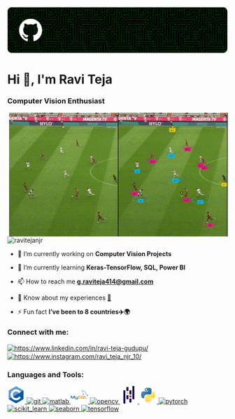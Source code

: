 ![MasterHead](https://github.com/RaviTejaNjr/RaviTejaNjr/blob/main/Header.png)
<h1 align="Left">Hi 👋, I'm Ravi Teja</h1>
<h3 align="Left"> Computer Vision Enthusiast</h3>
<img align="right" alt="Coding" width="500" src="https://github.com/RaviTejaNjr/RaviTejaNjr/blob/main/Bio_Vid.gif">




<p align="left"> <img src="https://komarev.com/ghpvc/?username=ravitejanjr&label=Profile%20views&color=0e75b6&style=flat" alt="ravitejanjr" /> </p>

- 🔭 I’m currently working on **Computer Vision Projects**

- 🌱 I’m currently learning **Keras-TensorFlow, SQL, Power BI**

- 📫 How to reach me **g.raviteja414@gmail.com**

- 📄 Know about my experiences [📄](https://drive.google.com/file/d/1mm0VMWogjyyHjRu1Lujz5gvcXkOoh_9J/view?usp=sharing)

- ⚡ Fun fact **I’ve been to 8 countries✈️🌍**

<h3 align="left">Connect with me:</h3>
<p align="left">
<a href="https://www.linkedin.com/in/ravi-teja-gudupu/" target="blank"><img align="center" src="https://raw.githubusercontent.com/rahuldkjain/github-profile-readme-generator/master/src/images/icons/Social/linked-in-alt.svg" alt="https://www.linkedin.com/in/ravi-teja-gudupu/" height="30" width="40" /></a>
<a href="https://www.instagram.com/ravi_teja_njr_10/" target="blank"><img align="center" src="https://raw.githubusercontent.com/rahuldkjain/github-profile-readme-generator/master/src/images/icons/Social/instagram.svg" alt="https://www.instagram.com/ravi_teja_njr_10/" height="30" width="40" /></a>
</p>

<h3 align="left">Languages and Tools:</h3>
<p align="left"> <a href="https://www.cprogramming.com/" target="_blank" rel="noreferrer"> <img src="https://raw.githubusercontent.com/devicons/devicon/master/icons/c/c-original.svg" alt="c" width="40" height="40"/> </a> <a href="https://git-scm.com/" target="_blank" rel="noreferrer"> <img src="https://www.vectorlogo.zone/logos/git-scm/git-scm-icon.svg" alt="git" width="40" height="40"/> </a> <a href="https://www.mathworks.com/" target="_blank" rel="noreferrer"> <img src="https://upload.wikimedia.org/wikipedia/commons/2/21/Matlab_Logo.png" alt="matlab" width="40" height="40"/> </a> <a href="https://www.mysql.com/" target="_blank" rel="noreferrer"> <img src="https://raw.githubusercontent.com/devicons/devicon/master/icons/mysql/mysql-original-wordmark.svg" alt="mysql" width="40" height="40"/> </a> <a href="https://opencv.org/" target="_blank" rel="noreferrer"> <img src="https://www.vectorlogo.zone/logos/opencv/opencv-icon.svg" alt="opencv" width="40" height="40"/> </a> <a href="https://pandas.pydata.org/" target="_blank" rel="noreferrer"> <img src="https://raw.githubusercontent.com/devicons/devicon/2ae2a900d2f041da66e950e4d48052658d850630/icons/pandas/pandas-original.svg" alt="pandas" width="40" height="40"/> </a> <a href="https://www.python.org" target="_blank" rel="noreferrer"> <img src="https://raw.githubusercontent.com/devicons/devicon/master/icons/python/python-original.svg" alt="python" width="40" height="40"/> </a> <a href="https://pytorch.org/" target="_blank" rel="noreferrer"> <img src="https://www.vectorlogo.zone/logos/pytorch/pytorch-icon.svg" alt="pytorch" width="40" height="40"/> </a> <a href="https://scikit-learn.org/" target="_blank" rel="noreferrer"> <img src="https://upload.wikimedia.org/wikipedia/commons/0/05/Scikit_learn_logo_small.svg" alt="scikit_learn" width="40" height="40"/> </a> <a href="https://seaborn.pydata.org/" target="_blank" rel="noreferrer"> <img src="https://seaborn.pydata.org/_images/logo-mark-lightbg.svg" alt="seaborn" width="40" height="40"/> </a> <a href="https://www.tensorflow.org" target="_blank" rel="noreferrer"> <img src="https://www.vectorlogo.zone/logos/tensorflow/tensorflow-icon.svg" alt="tensorflow" width="40" height="40"/> </a> </p>
